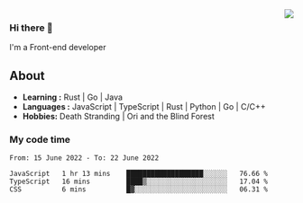<img align='right' src="https://github-readme-stats.vercel.app/api?username=strugglebak&show_icons=true">

### Hi there 👋

I'm a Front-end developer

## About

-  **Learning :** Rust | Go | Java
-  **Languages :** JavaScript | TypeScript | Rust | Python | Go | C/C++
-  **Hobbies:** Death Stranding | Ori and the Blind Forest

### My code time

<!--START_SECTION:waka-->

```text
From: 15 June 2022 - To: 22 June 2022

JavaScript   1 hr 13 mins    ███████████████████░░░░░░   76.66 %
TypeScript   16 mins         ████▒░░░░░░░░░░░░░░░░░░░░   17.04 %
CSS          6 mins          █▓░░░░░░░░░░░░░░░░░░░░░░░   06.31 %
```

<!--END_SECTION:waka-->

